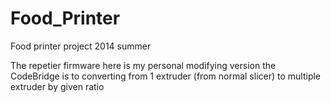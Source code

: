 Food_Printer
============

 Food printer project 2014 summer

The repetier firmware here is my personal modifying version
the CodeBridge is to converting from 1 extruder (from normal slicer) to multiple extruder by given ratio

